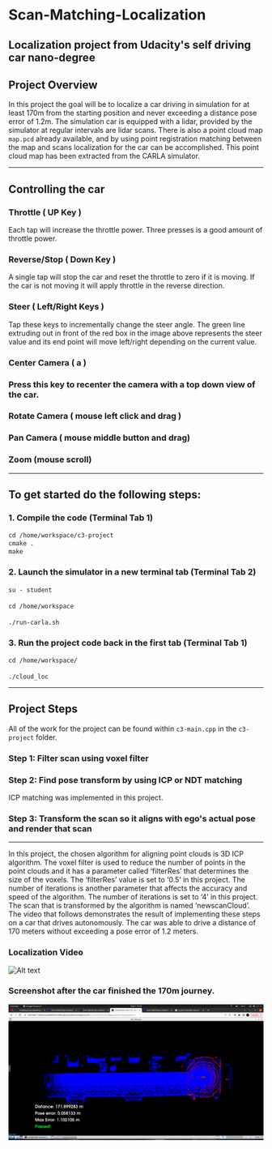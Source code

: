 # Scan-Matching-Localization
 ## Localization project from Udacity's self driving car nano-degree
##  Project Overview
In this project the goal will be to localize a car driving in simulation for at least 170m from the starting position and never exceeding a distance pose error of 1.2m. The simulation car is equipped with a lidar, provided by the simulator at regular intervals are lidar scans. There is also a point cloud map `map.pcd` already available, and by using point registration matching between the map and scans localization for the car can be accomplished. This point cloud map has been extracted from the CARLA simulator.
___
## Controlling the car
### Throttle ( UP Key )
Each tap will increase the throttle power. Three presses is a good amount of throttle power.
### Reverse/Stop ( Down Key )
A single tap will stop the car and reset the throttle to zero if it is moving. If the car is not moving it will apply throttle in the reverse direction.

### Steer ( Left/Right Keys )
Tap these keys to incrementally change the steer angle. The green line extruding out in front of the red box in the image above represents the steer value and its end point will move left/right depending on the current value.

### Center Camera ( a )
### Press this key to recenter the camera with a top down view of the car.

### Rotate Camera ( mouse left click and drag )
### Pan Camera ( mouse middle button and drag)
### Zoom (mouse scroll)
___
## To get started do the following steps:
### 1. Compile the code (Terminal Tab 1)
    cd /home/workspace/c3-project
    cmake .
    make
### 2. Launch the simulator in a new terminal tab (Terminal Tab 2)
    su - student

    cd /home/workspace

    ./run-carla.sh

### 3. Run the project code back in the first tab (Terminal Tab 1)
    cd /home/workspace/

    ./cloud_loc
___    
## Project Steps
All of the work for the project can be found within `c3-main.cpp` in the `c3-project` folder.

### Step 1: Filter scan using voxel filter

### Step 2: Find pose transform by using ICP or NDT matching

ICP matching was implemented in this project.

### Step 3: Transform the scan so it aligns with ego's actual pose and render that scan
___
In this project, the chosen algorithm for aligning point clouds is 3D ICP algorithm. The voxel filter is used to reduce the number of points in the point clouds and it has a parameter called ‘filterRes’ that determines the size of the voxels. The ‘filterRes’ value is set to ‘0.5’ in this project. The number of iterations is another parameter that affects the accuracy and speed of the algorithm. The number of iterations is set to ‘4’ in this project. The scan that is transformed by the algorithm is named ‘newscanCloud’. The video that follows demonstrates the result of implementing these steps on a car that drives autonomously. The car was able to drive a distance of 170 meters without exceeding a pose error of 1.2 meters.

### Localization Video
![Alt text](imgs%20&%20vids/the%20localization.gif)

### Screenshot after the car finished the 170m journey.
![Alt text](imgs%20&%20vids/Screenshot%20after%20170m%20journey.png)
